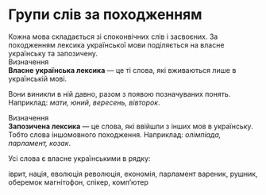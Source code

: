# Групи слів за походженням

<div class="space">Кожна мова складається зi споконвiчних слiв i засвоєних. За походженням лексика української мови подiляється на власне українську та запозичену.</div>

<div class="space">
<div class="eoz-wrap">
<span class="eoz">Визначення</span>
<div class="eoz-text">
<b>Власне українська лексика</b> — це тi слова, якi вживаються лише
в українськiй мовi.
</div>
</div>
</div>

Вони виникли в нiй давно, разом з появою позначуваних понять.
Наприклад: *мати, юний, вересень, вiвторок*.

<div class="space">
<div class="eoz-wrap">
<span class="eoz">Визначення</span>
<div class="eoz-text">
<b>Запозичена лексика</b> — це слова, якi ввiйшли з iнших мов в українську.
</div>
</div>
</div>

<div class="space">Тобто слова iншомовного походження. Наприклад: <i>олiмпiада, парламент, козак</i>.</div>



<quiz correctLabel="correct" incorrectLabel="incorrect" checkLabel="check">
    <question text="">
        <p>Усі слова є власне українськими в рядку:</p>
        <answer>іврит, нація, еволюція</answer>
        <answer>революція, економія, парламент</answer>
        <answer correct>вареник, рушник, оберемок</answer>
        <answer>магнітофон, спікер, комп’ютер</answer>
    </question>
</quiz>

